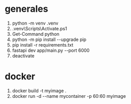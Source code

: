 # generales

1. python -m venv .venv
2. .venv\Scripts\Activate.ps1
3. Get-Command python
4. python -m pip install --upgrade pip
5. pip install -r requirements.txt
6. fastapi dev app/main.py --port 6000
7. deactivate

# docker

1. docker build -t myimage .
2. docker run -d --name mycontainer -p 60:60 myimage